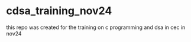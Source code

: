 # cdsa_training_nov24
this repo was created for the training on c programming and dsa in cec in nov24

